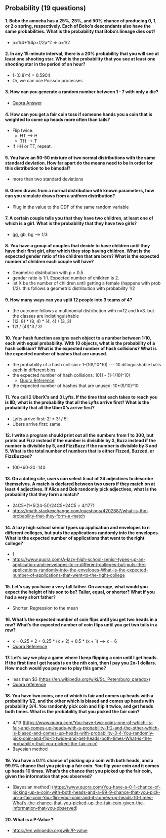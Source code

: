 ## Probability (19 questions)

#### 1. Bobo the amoeba has a 25%, 25%, and 50% chance of producing 0, 1, or 2 o spring, respectively. Each of Bobo’s descendants also have the same probabilities. What is the probability that Bobo’s lineage dies out?
  - p=1/4+1/4*p+1/2*p^2 => p=1/2

#### 2. In any 15-minute interval, there is a 20% probability that you will see at least one shooting star. What is the probability that you see at least one shooting star in the period of an hour?
  - 1-(0.8)^4 = 0.5904
  - Or, we can use Poisson processes

#### 3. How can you generate a random number between 1 - 7 with only a die?
  - [Quora Answer](https://www.quora.com/How-can-you-generate-a-random-number-between-1-7-with-only-a-die-1)

#### 4. How can you get a fair coin toss if someone hands you a coin that is weighted to come up heads more often than tails?
  - Flip twice:
    - HT --> H
    - TH --> T
  - If HH or TT, repeat.

#### 5. You have an 50-50 mixture of two normal distributions with the same standard deviation. How far apart do the means need to be in order for this distribution to be bimodal?
  - more than two standard deviations

#### 6. Given draws from a normal distribution with known parameters, how can you simulate draws from a uniform distribution?
  - Plug in the value to the CDF of the same random variable

#### 7. A certain couple tells you that they have two children, at least one of which is a girl. What is the probability that they have two girls?
  - gg, gb, bg --> 1/3

#### 8. You have a group of couples that decide to have children until they have their first girl, after which they stop having children. What is the expected gender ratio of the children that are born? What is the expected number of children each couple will have?
  - Geometric distribution with p = 0.5
  - gender ratio is 1:1. Expected number of children is 2.
  - let X be the number of children until getting a female (happens with prob 1/2). this follows a geometric distribution with probability 1/2

#### 9. How many ways can you split 12 people into 3 teams of 4?
  - the outcome follows a multinomial distribution with n=12 and k=3. but the classes are indistinguishable
  - (12, 8) * (8, 4) * (4, 4) / (3, 3)
  - 12! / (4!)^3 / 3!

#### 10. Your hash function assigns each object to a number between 1:10, each with equal probability. With 10 objects, what is the probability of a hash collision? What is the expected number of hash collisions? What is the expected number of hashes that are unused.
  - the probability of a hash collision: 1-(10!/10^10) --- 10 ditinguishable balls each in different bins
  - the expected number of hash collisions: 10(1 - (1-1/10)^10)
    - [Quora Reference](https://www.quora.com/Your-hash-function-assigns-each-object-to-a-number-between-1-10-each-with-equal-probability-With-10-objects-what-is-the-probability-of-a-hash-collision-What-is-the-expected-number-of-hash-collisions-What-is-the-expected-number-of-hashes-that-are-unused)
  - the expected number of hashes that are unused: 10*(9/10)^10

#### 11. You call 2 UberX’s and 3 Lyfts. If the time that each takes to reach you is IID, what is the probability that all the Lyfts arrive first? What is the probability that all the UberX’s arrive first?
  - Lyfts arrive first: 2! * 3! / 5!
  - Ubers arrive first: same

#### 12. I write a program should print out all the numbers from 1 to 300, but prints out Fizz instead if the number is divisible by 3, Buzz instead if the number is divisible by 5, and FizzBuzz if the number is divisible by 3 and 5. What is the total number of numbers that is either Fizzed, Buzzed, or FizzBuzzed?
  - 100+60-20=140

#### 13. On a dating site, users can select 5 out of 24 adjectives to describe themselves. A match is declared between two users if they match on at least 4 adjectives. If Alice and Bob randomly pick adjectives, what is the probability that they form a match?
  - 24C5*(1+5(24-5))/24C5*24C5 = 4/1771
  - https://math.stackexchange.com/questions/4202887/what-is-the-probability-that-they-form-a-match

#### 14. A lazy high school senior types up application and envelopes to n different colleges, but puts the applications randomly into the envelopes. What is the expected number of applications that went to the right college?
  - 1
  - https://www.quora.com/A-lazy-high-school-senior-types-up-an-application-and-envelopes-to-n-different-colleges-but-puts-the-applications-randomly-into-the-envelopes-What-is-the-expected-number-of-applications-that-went-to-the-right-college

#### 15. Let’s say you have a very tall father. On average, what would you expect the height of his son to be? Taller, equal, or shorter? What if you had a very short father?
  - Shorter. Regression to the mean

#### 16. What’s the expected number of coin flips until you get two heads in a row? What’s the expected number of coin flips until you get two tails in a row?
  - x = 0.25 * 2 + 0.25 * (x + 2) + 0.5 * (x + 1) --> x = 6
  - [Quora Reference](https://www.quora.com/What-is-the-expected-number-of-coin-flips-until-you-get-two-heads-in-a-row)

#### 17. Let’s say we play a game where I keep flipping a coin until I get heads. If the first time I get heads is on the nth coin, then I pay you 2n-1 dollars. How much would you pay me to play this game?
  - less than $3 (https://en.wikipedia.org/wiki/St._Petersburg_paradox)
  - [Quora reference](https://www.quora.com/I-will-flip-a-coin-until-I-get-my-first-heads-I-will-then-pay-you-2-n-1-where-n-is-the-total-number-of-coins-I-flipped-How-much-would-you-pay-me-to-play-this-game-You-can-only-play-once)

#### 18. You have two coins, one of which is fair and comes up heads with a probability 1/2, and the other which is biased and comes up heads with probability 3/4. You randomly pick coin and flip it twice, and get heads both times. What is the probability that you picked the fair coin?
  - 4/13 (https://www.quora.com/You-have-two-coins-one-of-which-is-fair-and-comes-up-heads-with-a-probability-1-2-and-the-other-which-is-biased-and-comes-up-heads-with-probability-3-4-You-randomly-pick-coin-and-flip-it-twice-and-get-heads-both-times-What-is-the-probability-that-you-picked-the-fair-coin)
  - Bayesian method

#### 19. You have a 0.1% chance of picking up a coin with both heads, and a 99.9% chance that you pick up a fair coin. You flip your coin and it comes up heads 10 times. What’s the chance that you picked up the fair coin, given the information that you observed?
  - [Bayesian method] (https://www.quora.com/You-have-a-0-1-chance-of-picking-up-a-coin-with-both-heads-and-a-99-9-chance-that-you-pick-up-a-fair-coin-You-flip-your-coin-and-it-comes-up-heads-10-times-What’s-the-chance-that-you-picked-up-the-fair-coin-given-the-information-that-you-observed)

#### 20. What is a P-Value ?
  - https://en.wikipedia.org/wiki/P-value
